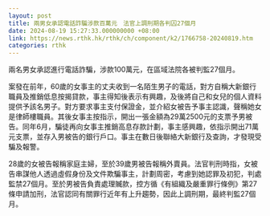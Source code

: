 ```yaml
---
layout: post
title: 兩男女承認電話詐騙涉款百萬元　法官上調刑期各判囚27個月
date: 2024-08-19 15:27:33.000000000 +08:00
link: https://news.rthk.hk/rthk/ch/component/k2/1766758-20240819.htm
categories: rthk
---
```


兩名男女承認進行電話詐騙，涉款100萬元，在區域法院各被判監27個月。 

案發在前年，60歲的女事主的丈夫收到一名陌生男子的電話，對方自稱大新銀行職員及推銷低息按揭貸款，事主得知後表示有興趣，及後將自己和女兒的個人資料提供予該名男子。對方要求事主支付保證金，並介紹女被告予事主認識，聲稱她女是律師樓職員。其後女事主按指示，開出一張金額為29萬2500元的支票予男被告。同年6月，騙徒再向女事主推銷高息存款計劃，事主感興趣，依指示開出71萬元支票，並存入男被告的銀行戶口。事主在數日後聯絡大新銀行及查詢，才發現受騙及報警。 

28歲的女被告報稱家庭主婦，至於39歲男被告報稱外賣員。法官判刑時指，女被告串謀他人透過虛假身份及文件欺騙事主，計劃周密，考慮到她認罪及初犯，判處監禁27個月。至於男被告負責處理贓款，控方循《有組織及嚴重罪行條例》第27條申請加刑，法官認同有關罪行近年有上升趨勢，因此上調刑期，最終判監27個月。
